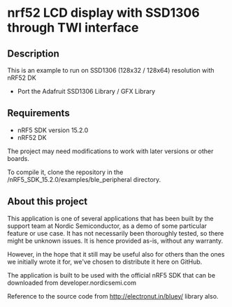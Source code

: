 nrf52 LCD display with SSD1306 through TWI interface
======================================================

Description
-----------
This is an example to run on SSD1306 (128x32 / 128x64) resolution with nRF52 DK

- Port the Adafruit SSD1306 Library / GFX Library

Requirements
------------
- nRF5 SDK version 15.2.0
- nRF52 DK

The project may need modifications to work with later versions or other boards. 

To compile it, clone the repository in the /nRF5_SDK_15.2.0/examples/ble_peripheral directory.

About this project
------------------
This application is one of several applications that has been built by the support team at Nordic Semiconductor, as a demo of some particular feature or use case. It has not necessarily been thoroughly tested, so there might be unknown issues. It is hence provided as-is, without any warranty. 

However, in the hope that it still may be useful also for others than the ones we initially wrote it for, we've chosen to distribute it here on GitHub. 

The application is built to be used with the official nRF5 SDK that can be downloaded from developer.nordicsemi.com

Reference to the source code from http://electronut.in/bluey/ library also.

